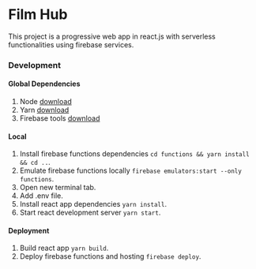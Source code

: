 # Film Hub

This project is a progressive web app in react.js with serverless functionalities using firebase services.

### Development

#### Global Dependencies

1. Node [download](https://nodejs.org/en/download/)
2. Yarn [download](https://classic.yarnpkg.com/en/docs/install)
3. Firebase tools [download](https://firebase.google.com/docs/cli)

#### Local

1. Install firebase functions dependencies `cd functions && yarn install && cd ..`.
2. Emulate firebase functions locally `firebase emulators:start --only functions`.
3. Open new terminal tab.
4. Add .env file.
5. Install react app dependencies `yarn install`.
6. Start react development server `yarn start`.

#### Deployment

1. Build react app `yarn build`.
2. Deploy firebase functions and hosting `firebase deploy`.
